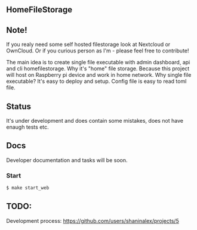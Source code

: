 ## HomeFileStorage

## Note!

If you realy need some self hosted filestorage look at Nextcloud or OwnCloud. Or if you curious person as I'm - please feel free to contribute!

The main idea is to create single file executable with admin dashboard, api and cli homefilestorage. Why it's "home" file storage. Because this project will host on Raspberry pi device and work in home network. Why single file executable? It's easy to deploy and setup. Config file is easy to read toml file.

## Status

It's under development and does contain some mistakes, does not have enaugh tests etc.

## Docs

Developer documentation and tasks will be soon.

### Start

```bash
$ make start_web
```

## TODO:

Development process: https://github.com/users/shaninalex/projects/5
